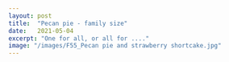 ```yaml
---
layout: post
title:  "Pecan pie - family size"
date:   2021-05-04
excerpt: "One for all, or all for ...."
image: "/images/F55_Pecan pie and strawberry shortcake.jpg"
---
```

